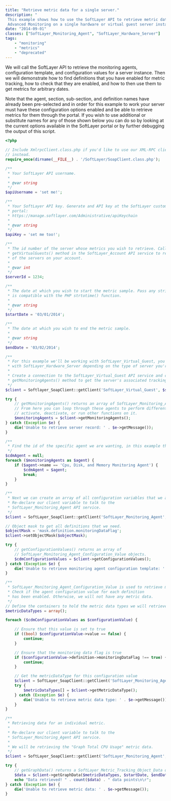 ```yaml
---
title: "Retrieve metric data for a single server."
description: "
 This example shows how to use the SoftLayer API to retrieve metric data for
 Advanced Monitoring on a single hardware or virtual guest server instance."
date: "2014-09-01"
classes: ["SoftLayer_Monitoring_Agent", "SoftLayer_Hardware_Server"]
tags:
    - "monitoring"
    - "metrics"
    - "deprecated"
---
```

We will call the SoftLayer API to retrieve the monitoring agents,
 configuration template, and configuration values for a server instance.
 Then we will demonstrate how to find definitions that you have enabled for
 metric tracking, how to check that they are enabled, and how to then use them
 to get metrics for arbitrary dates.

 Note that the agent, section, sub-section, and definition names have already been
 pre-selected and in order for this example to work your server must have these
 configuration options enabled and be able to retrieve metrics for them through
the portal. If you wish to use additional or substitute names for any of those
shown below you can do so by looking at the current options available in the
 SoftLayer portal or by further debugging the output of this script.
```php
<?php
 
// Include XmlrpcClient.class.php if you'd like to use our XML-RPC client
// instead.
require_once(dirname(__FILE__) . '/SoftLayer/SoapClient.class.php');

/**
 * Your SoftLayer API username.
 *
 * @var string
 */
$apiUsername = 'set me!';

/**
 * Your SoftLayer API key. Generate and API key at the SoftLayer customer
 * portal:
 * https://manage.softlayer.com/Administrative/apiKeychain
 *
 * @var string
 */
$apiKey = 'set me too!';

/**
 * The id number of the server whose metrics you wish to retrieve. Call the
 * getVirtualGuests() method in the SoftLayer_Account API service to retrieve a list
 * of the servers on your account.
 *
 * @var int
 */
$serverId = 1234;

/**
 * The date at which you wish to start the metric sample. Pass any string that
 * is compatible with the PHP strtotime() function.
 *
 * @var string
 */
$startDate = '03/01/2014';

/**
 * The date at which you wish to end the metric sample.
 *
 * @var string
 */
$endDate = '03/02/2014';

/**
 * For this example we'll be working with SoftLayer_Virtual_Guest, you can also work
 * with SoftLayer_Hardware_Server depending on the type of server you're interacting with.
 *
 * Create a connection to the SoftLayer_Virtual_Guest API service and call the
 * getMonitoringAgents() method to get the server's associated tracking object record.
 */
$client = Softlayer_SoapClient::getClient('SoftLayer_Virtual_Guest', $serverId, $apiUsername, $apiKey);

try {
    // getMonitoringAgents() returns an array of SoftLayer_Monitoring_Agent objects.
    // From here you can loop through these agents to perform different functions such as get graphs,
    // activate, deactivate, or run other functions on it.
    $monitoringAgents = $client->getMonitoringAgents();
} catch (Exception $e) {
    die('Unable to retrieve server record: ' . $e->getMessage());
}

/**
 * Find the id of the specific agent we are wanting, in this example the "Cpu, Disk, and Memory" monitoring agent.
 */
$cdmAgent = null;
foreach ($monitoringAgents as $agent) {
    if ($agent->name == 'Cpu, Disk, and Memory Monitoring Agent') {
        $cdmAgent = $agent;
        break;
    }
}

/**
 * Next we can create an array of all configuration variables that we are able to track.
 * Re-declare our client variable to talk to the
 * SoftLayer_Monitoring_Agent API service.
 */
$client = SoftLayer_SoapClient::getClient('SoftLayer_Monitoring_Agent', $cdmAgent->id, $apiUsername, $apiKey);

// Object mask to get all definitions that we need.
$objectMask = 'mask.definition.monitoringDataFlag';
$client->setObjectMask($objectMask);

try {
    // getConfigurationValues() returns an array of
    // SoftLayer_Monitoring_Agent_Configuration_Value objects.
    $cdmConfigurationValues = $client->getConfigurationValues();
} catch (Exception $e) {
    die('Unable to retrieve monitoring agent configuration template: ' . $e->getMessage());
}

/**
 * SoftLayer_Monitoring_Agent_Configuration_Value is used to retrieve metric data types.
 * Check if the agent configuration value for each definition
 * has been enabled. Otherwise, we will not have any metric data.
 */
// Define the containers to hold the metric data types we will retrieve
$metricDataTypes = array();

foreach ($cdmConfigurationValues as $configurationValue) {

    // Ensure that this value is set to true
    if ((bool) $configurationValue->value == false) {
        continue;
    }

    // Ensure that the monitoring data flag is true
    if ($configurationValue->definition->monitoringDataFlag !== true) {
        continue;
    }

    // Get the metricDataType for this configuration value
    $client = SoftLayer_SoapClient::getClient('SoftLayer_Monitoring_Agent_Configuration_Value', $configurationValue->id, $apiUsername, $apiKey);
    try {
        $metricDataTypes[] = $client->getMetricDataType();
    } catch (Exception $e) {
        die('Unable to retrieve metric data type: ' . $e->getMessage());
    }
}

/**
 * Retrieving data for an individual metric.
 *
 * Re-declare our client variable to talk to the
 * SoftLayer_Monitoring_Agent API service.
 *
 * We will be retrieving the "Graph Total CPU Usage" metric data.
 */
$client = SoftLayer_SoapClient::getClient('SoftLayer_Monitoring_Agent', $cdmAgent->id, $apiUsername, $apiKey);

try {
    // getGraphData() returns a SoftLayer_Metric_Tracking_Object_Data object.
    $data = $client->getGraphData($metricDataTypes, $startDate, $endDate);
    echo "Data retrieved! " . count($data) . " data points\n\r";
} catch (Exception $e) {
    die('Unable to retrieve metric data: ' . $e->getMessage());
}
```
